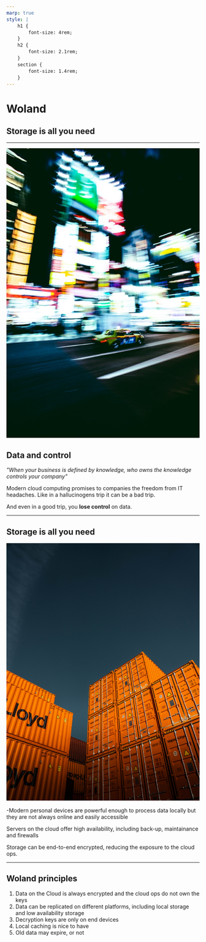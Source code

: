 ```yaml
---
marp: true
style: |
    h1 {
        font-size: 4rem;
    }
    h2 {
        font-size: 2.1rem;
    }
    section {
        font-size: 1.4rem;
    }
---
```

# Woland
## Storage is all you need

---
![bg right:33%](trip.jpg)

## Data and control

_"When your business is defined by knowledge, who owns the knowledge controls your company"_


Modern cloud computing promises to companies the freedom from IT headaches.
Like in a hallucinogens trip it can be a bad trip.

And even in a good trip, you __lose control__ on data.

---

## Storage is all you need
![bg right:33%](storage.jpg)

-Modern personal devices are powerful enough to process data locally but they are not always online and easily accessible

Servers on the cloud offer high availability, including back-up, maintainance and firewalls

Storage can be end-to-end encrypted, reducing the exposure to the cloud ops.

---

## Woland principles

1. Data on the Cloud is always encrypted and the cloud ops do not own the keys
2. Data can be replicated on different platforms, including local storage and low availability storage
3. Decryption keys are only on end devices
4. Local caching is nice to have
5. Old data may expire, or not






